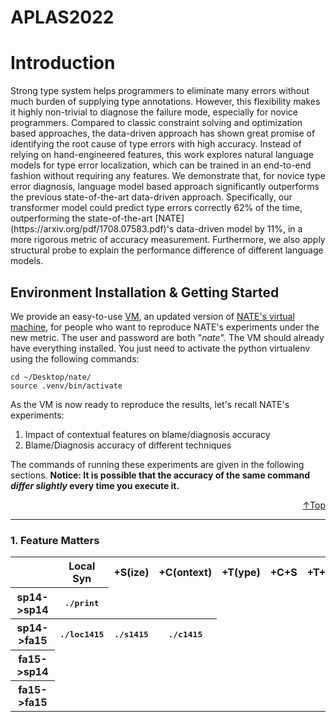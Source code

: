 # APLAS2022

<h1 id="intro"> Introduction </h1>
<p>
Strong type system helps programmers to eliminate many errors without much burden of supplying type annotations. However, this flexibility makes it highly non-trivial to diagnose the failure mode, especially for novice programmers.  Compared to classic constraint solving and optimization based approaches, the data-driven approach has shown great promise of identifying the root cause of type errors with high accuracy. Instead of relying on hand-engineered features, this work explores natural language models for type error localization, which can be trained in an end-to-end fashion without requiring any features. We demonstrate that, for novice type error diagnosis, language model based approach significantly outperforms the previous state-of-the-art data-driven approach. Specifically, our transformer model could predict type errors correctly 62% of the time, outperforming the state-of-the-art [NATE](https://arxiv.org/pdf/1708.07583.pdf)'s data-driven model by 11%, in a more rigorous metric of accuracy measurement. Furthermore, we also apply structural probe to explain the performance difference of different language models. 
</p>

<h2 id="gd"> Environment Installation & Getting Started </h2>
<p> We provide an easy-to-use <a href="">VM</a>, an updated version of <a href="https://github.com/ucsd-progsys/nate">NATE's virtual machine</a>, for people who want to reproduce NATE's experiments under the new metric. The user and password are both "<em>nate</em>". The VM should already have everything installed. You just need to activate the python virtualenv using the following commands:</b>
</p>

```
cd ~/Desktop/nate/
source .venv/bin/activate
```
<p>As the VM is now ready to reproduce the results, let's recall NATE's experiments:</p>
<ol>
  <li>Impact of contextual features on blame/diagnosis accuracy</li>
  <li>Blame/Diagnosis accuracy of different techniques</li>
</ol>
<p>The commands of running these experiments are given in the following sections. <b>Notice: It is possible that the accuracy of the same command <em>differ slightly</em> every time you execute it.</b></p>
<p align="right"><a href="#intro">↑Top</a></p>

---------------------------------
<h3>   1. Feature Matters </h3>
<table align="center" cellpadding="15" width="100%">
  <tr>
    <th></th>
    <th>Local Syn</th>
    <th>+S(ize)</th>
    <th>+C(ontext)</th>
    <th>+T(ype)</th>
    <th>+C+S</th>
    <th>+T+S</th>
    <th>+C+T</th>
    <th>+C+T+S</th>
  </tr>
  <tr>
    <th>sp14->sp14</th>
    <th><pre>./print</pre></th>
  </tr>
    <th>sp14->fa15</th>
    <th><pre>./loc1415</pre></th>
    <th><pre>./s1415</pre></th>
    <th><pre>./c1415</pre></th>
  </tr>
    <th>fa15->sp14</th>
  </tr>
    <th>fa15->fa15</th>
  </tr>

